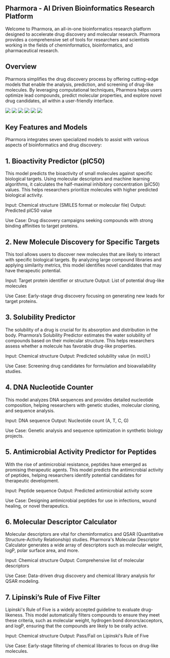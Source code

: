 ## Pharmora - AI Driven Bioinformatics Research Platform
Welcome to Pharmora, an all-in-one bioinformatics research platform designed to accelerate drug discovery and molecular research. Pharmora provides a comprehensive set of tools for researchers and scientists working in the fields of cheminformatics, bioinformatics, and pharmaceutical research.

## Overview
Pharmora simplifies the drug discovery process by offering cutting-edge models that enable the analysis, prediction, and screening of drug-like molecules. By leveraging computational techniques, Pharmora helps users optimize lead compounds, predict molecular properties, and explore novel drug candidates, all within a user-friendly interface.

![](https://github.com/majilacodes/Pharmora-BioInformatics-Suite/blob/main/Screenshot%202025-03-29%20at%204.33.49%E2%80%AFPM.png)
![](https://github.com/majilacodes/Pharmora-BioInformatics-Suite/blob/main/Screenshot%202025-03-29%20at%204.34.30%E2%80%AFPM.png)
![](https://github.com/majilacodes/Pharmora-BioInformatics-Suite/blob/main/Screenshot%202025-03-29%20at%204.34.49%E2%80%AFPM.png)
![](https://github.com/majilacodes/Pharmora-BioInformatics-Suite/blob/main/Screenshot%202025-03-29%20at%204.34.58%E2%80%AFPM.png)
![](https://github.com/majilacodes/Pharmora-BioInformatics-Suite/blob/main/Screenshot%202025-03-29%20at%204.35.04%E2%80%AFPM.png)
![](https://github.com/majilacodes/Pharmora-BioInformatics-Suite/blob/main/Screenshot%202025-03-29%20at%204.35.11%E2%80%AFPM.png)

## Key Features and Models
Pharmora integrates seven specialized models to assist with various aspects of bioinformatics and drug discovery:

## 1. Bioactivity Predictor (pIC50)
This model predicts the bioactivity of small molecules against specific biological targets. Using molecular descriptors and machine learning algorithms, it calculates the half-maximal inhibitory concentration (pIC50) values. This helps researchers prioritize molecules with higher predicted biological activity.

Input: Chemical structure (SMILES format or molecular file)
Output: Predicted pIC50 value

Use Case: Drug discovery campaigns seeking compounds with strong binding affinities to target proteins.

## 2. New Molecule Discovery for Specific Targets
This tool allows users to discover new molecules that are likely to interact with specific biological targets. By analyzing large compound libraries and applying similarity metrics, this model identifies novel candidates that may have therapeutic potential.

Input: Target protein identifier or structure
Output: List of potential drug-like molecules

Use Case: Early-stage drug discovery focusing on generating new leads for target proteins.

## 3. Solubility Predictor
The solubility of a drug is crucial for its absorption and distribution in the body. Pharmora’s Solubility Predictor estimates the water solubility of compounds based on their molecular structure. This helps researchers assess whether a molecule has favorable drug-like properties.

Input: Chemical structure
Output: Predicted solubility value (in mol/L)

Use Case: Screening drug candidates for formulation and bioavailability studies.

## 4. DNA Nucleotide Counter
This model analyzes DNA sequences and provides detailed nucleotide composition, helping researchers with genetic studies, molecular cloning, and sequence analysis.

Input: DNA sequence
Output: Nucleotide count (A, T, C, G)

Use Case: Genetic analysis and sequence optimization in synthetic biology projects.

## 5. Antimicrobial Activity Predictor for Peptides
With the rise of antimicrobial resistance, peptides have emerged as promising therapeutic agents. This model predicts the antimicrobial activity of peptides, helping researchers identify potential candidates for therapeutic development.

Input: Peptide sequence
Output: Predicted antimicrobial activity score

Use Case: Designing antimicrobial peptides for use in infections, wound healing, or novel therapeutics.

## 6. Molecular Descriptor Calculator
Molecular descriptors are vital for cheminformatics and QSAR (Quantitative Structure-Activity Relationship) studies. Pharmora's Molecular Descriptor Calculator generates a wide array of descriptors such as molecular weight, logP, polar surface area, and more.

Input: Chemical structure
Output: Comprehensive list of molecular descriptors

Use Case: Data-driven drug discovery and chemical library analysis for QSAR modeling.

## 7. Lipinski’s Rule of Five Filter
Lipinski's Rule of Five is a widely accepted guideline to evaluate drug-likeness. This model automatically filters compounds to ensure they meet these criteria, such as molecular weight, hydrogen bond donors/acceptors, and logP, ensuring that the compounds are likely to be orally active.

Input: Chemical structure
Output: Pass/Fail on Lipinski's Rule of Five

Use Case: Early-stage filtering of chemical libraries to focus on drug-like molecules.

